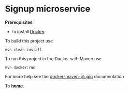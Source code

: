 Signup microservice
===========================

**Prerequisites**:

 - to install [Docker](https://docs.docker.com/).

To build this project use

    mvn clean install

To run this project in the Docker with Maven use

    mvn docker:run

For more help see the [docker-maven-plugin](https://github.com/fabric8io/docker-maven-plugin) documentation

To [**home**](../README.md).

